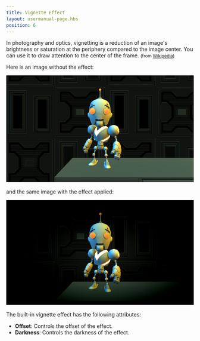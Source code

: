 ```yaml
---
title: Vignette Effect
layout: usermanual-page.hbs
position: 6
---
```


In photography and optics, vignetting is a reduction of an image's brightness or saturation at the periphery compared to the image center. You can use it to draw attention to the center of the frame. <small>(from [Wikipedia][1])</small>

Here is an image without the effect:

![Image without effect][2]

and the same image with the effect applied:

![Image with effect][3]

The built-in vignette effect has the following attributes:

* **Offset**: Controls the offset of the effect.
* **Darkness**: Controls the darkness of the effect.

[1]: https://en.wikipedia.org/wiki/Vignetting
[2]: /images/platform/posteffects/without_effects.png
[3]: /images/platform/posteffects/with_vignette.png
